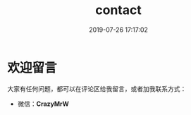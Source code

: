 ﻿---
title: contact
date: 2019-07-26 17:17:02
type: "contact"
layout: "contact"
---

# 欢迎留言
大家有任何问题，都可以在评论区给我留言，或者加我联系方式：
* 微信：**CrazyMrW**